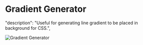 # Gradient Generator 

 "description": "Useful for generating line gradient to be placed in background for CSS.",


![Gradient Generator](https://drive.google.com/file/d/15xtTx7Cw-y74xHloWO0zSqlls5Pob1sZ/view?usp=sharing)